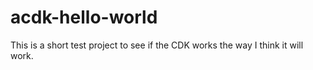 # acdk-hello-world

This is a short test project to see if the CDK works the way I think it will work.
